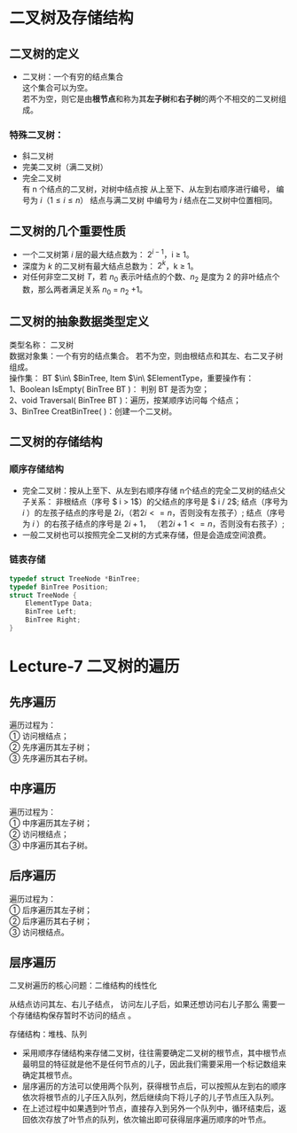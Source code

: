 # 二叉树及存储结构

## 二叉树的定义

- 二叉树：一个有穷的结点集合  
  这个集合可以为空。  
  若不为空，则它是由**根节点**和称为其**左子树**和**右子树**的两个不相交的二叉树组成。

### 特殊二叉树：
- 斜二叉树
- 完美二叉树（满二叉树）
- 完全二叉树  
有 n 个结点的二叉树，对树中结点按 从上至下、从左到右顺序进行编号， 编号为 $i（1 ≤ i ≤ n）$ 结点与满二叉树 中编号为 $i$ 结点在二叉树中位置相同。

## 二叉树的几个重要性质

- 一个二叉树第 $i$ 层的最大结点数为： $2^{ i-1}$，i $\ge$ 1。
- 深度为 $k$ 的二叉树有最大结点总数为： $2^{k}$，k $\ge$ 1。
- 对任何非空二叉树 $T$，若 $n_0$ 表示叶结点的个数、$n_2$ 是度为 2 的非叶结点个数，那么两者满足关系 $n_0$ = $n_2$ +1。

## 二叉树的抽象数据类型定义

类型名称：  二叉树   
数据对象集：一个有穷的结点集合。 若不为空，则由根结点和其左、右二叉子树组成。  
操作集： BT $\in\ $BinTree, Item $\in\ $ElementType，重要操作有：  
1、Boolean IsEmpty( BinTree BT )： 判别 BT 是否为空；  
2、void Traversal( BinTree BT )：遍历，按某顺序访问每 个结点；   
3、BinTree CreatBinTree( )：创建一个二叉树。  

## 二叉树的存储结构

### 顺序存储结构

- 完全二叉树：按从上至下、从左到右顺序存储 n个结点的完全二叉树的结点父子关系：
非根结点（序号 $ i > 1$）的父结点的序号是 $ i / 2$;
结点（序号为 $i$ ）的左孩子结点的序号是 $2i$，（若$2 i <= n$，否则没有左孩子）;
结点（序号为 $i$ ）的右孩子结点的序号是 $2i+1$， （若$2 i +1<= n$，否则没有右孩子）;
- 一般二叉树也可以按照完全二叉树的方式来存储，但是会造成空间浪费。

### 链表存储

```c
typedef struct TreeNode *BinTree;
typedef BinTree Position;
struct TreeNode {
    ElementType Data;
    BinTree Left;
    BinTree Right;
}
```

# Lecture-7 二叉树的遍历

## 先序遍历 
遍历过程为：   
① 访问根结点；   
② 先序遍历其左子树；  
③ 先序遍历其右子树。  

## 中序遍历
遍历过程为：  
① 中序遍历其左子树；   
② 访问根结点；  
③ 中序遍历其右子树。  

## 后序遍历
遍历过程为：   
① 后序遍历其左子树；   
② 后序遍历其右子树；  
③ 访问根结点。

## 层序遍历
二叉树遍历的核心问题：二维结构的线性化 

从结点访问其左、右儿子结点， 访问左儿子后，如果还想访问右儿子那么 需要一个存储结构保存暂时不访问的结点 。

存储结构：堆栈、队列  

- 采用顺序存储结构来存储二叉树，往往需要确定二叉树的根节点，其中根节点最明显的特征就是他不是任何节点的儿子，因此我们需要采用一个标记数组来确定其根节点。
- 层序遍历的方法可以使用两个队列，获得根节点后，可以按照从左到右的顺序依次将根节点的儿子压入队列，然后继续向下将儿子的儿子节点压入队列。
- 在上述过程中如果遇到叶节点，直接存入到另外一个队列中，循环结束后，返回依次存放了叶节点的队列，依次输出即可获得层序遍历顺序的叶节点。